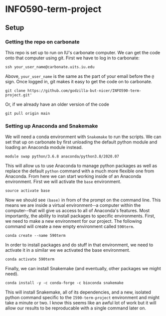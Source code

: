 # INFO590-term-project

## Setup

### Getting the repo on carbonate

This repo is set up to run on IU's carbonate computer. We can get the code onto that computer using git. First we have to log in to carbonate:

`ssh your_user_name@carbonate.uits.iu.edu`

Above, `your_user_name` is the same as the part of your email before the `@` sign. Once logged in, git makes it easy to get the code on to carbonate.

`git clone https://github.com/godzilla-but-nicer/INFO590-term-project.git'`

Or, if we already have an older version of the code

`git pull origin main`

### Setting up Anaconda and Snakemake

We will need a conda environment with `Snakemake` to run the scripts. We can set that up on carbonate by first unloading the default python module and loading an Anaconda module instead.

`module swap python/3.6.8 anaconda/python3.8/2020.07`

This will allow us to use Anaconda to manage python packages as well as replace the default `python` command with a much more flexible one from Anaconda. From here we can start working inside of an Anaconda environment. First we will activate the `base` environment.

`source activate base`

Now we should see `(base)` in from of the prompt on the command line. This means we are inside a virtual environment--a computer within the computer--that will give us access to all of Anaconda's features. Most importantly, the ability to install packages to specific environments. First, we need to make a new environment for our project. The following command will create a new empty environment called `590term`.

`conda create --name 590term`

In order to install packages and do stuff in that environment, we need to activate it in a similar we we activated the base environment.

`conda activate 590term`

Finally, we can install Snakemake (and eventually, other packages we might need).

`conda install -y -c conda-forge -c bioconda snakemake`

This will install Snakemake, all of its dependencies, and a new, isolated python command specific to the `I590-term-project` environment and might take a minute or two. I know this seems like an awful lot of work but it will allow our results to be reproducable with a single command later on.
